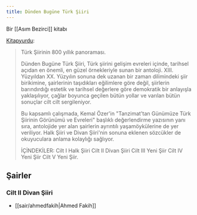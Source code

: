 ```yaml
---
title: Dünden Bugüne Türk Şiiri
---
```


Bir [[Asım Bezirci]] kitabı

[Kitapyurdu](https://www.kitapyurdu.com/kitap/dunden-bugune-turk-siiri-5-cilt/48581.html?srsltid=AfmBOopPE5pAefC9mLxRHqJ0hOYCgvq9rFwF-M75IBOG4EsxasQnuhvx):
> Türk Şiirinin 800 yıllık panoraması.
>
> Dünden Bugüne Türk Şiiri, Türk şiirini gelişim evreleri içinde, tarihsel açıdan en önemli, en güzel örnekleriyle sunan bir antoloji. XIII. Yüzyıldan XX. Yüzyılın sonuna dek uzanan bir zaman dilimindeki şiir birikimine, şairlerinin taşıdıkları eğilimlere göre değil, şiirlerin barındırdığı estetik ve tarihsel değerlere göre demokratik bir anlayışla yaklaşılıyor, çağlar boyunca geçilen bütün yollar ve varılan bütün sonuçlar cilt cilt sergileniyor.
>
> Bu kapsamlı çalışmada, Kemal Özer'in "Tanzimat'tan Günümüze Türk Şiirinin Görünümü ve Evreleri" başlıklı değerlendirme yazısının yanı sıra, antolojide yer alan şairlerin ayrıntılı yaşamöykülerine de yer veriliyor. Halk Şiiri ve Divan Şiiri'nin sonuna eklenen sözcükler de okuyuculara anlama kolaylığı sağlıyor.
> 
> İÇİNDEKİLER:
Cilt I Halk Şiiri
Cilt II Divan Şiiri
Cilt III Yeni Şiir
Cilt IV Yeni Şiir
Cilt V Yeni Şiir.

## Şairler
### Cilt II Divan Şiiri
- [[sair/ahmedfakih|Ahmed Fakih]]